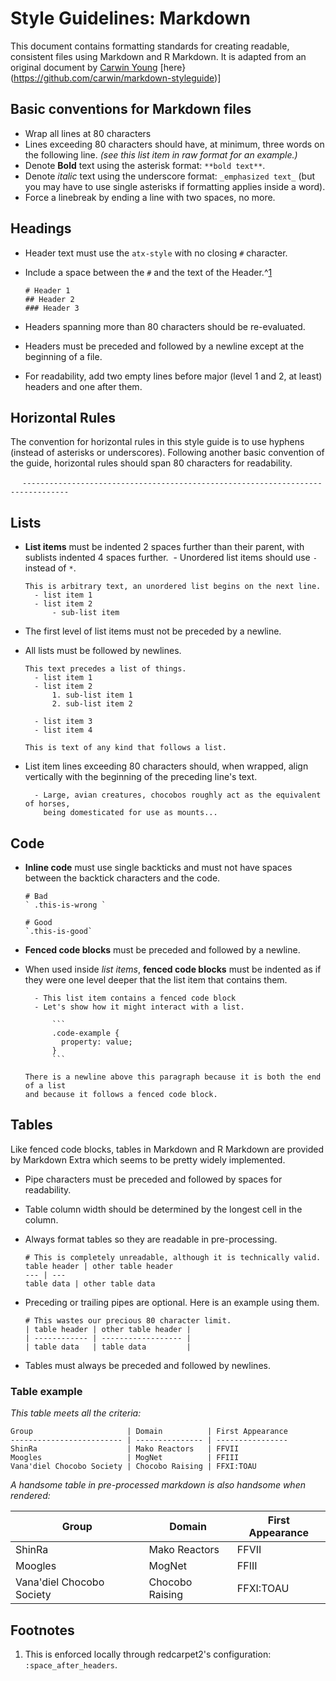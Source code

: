# Style Guidelines: Markdown

This document contains formatting standards for creating readable, consistent
files using Markdown and R Markdown. It is adapted from an original document by
[Carwin Young](https://github.com/carwin) [here}(https://github.com/carwin/markdown-styleguide)]


## Basic conventions for Markdown files

  - Wrap all lines at 80 characters
  - Lines exceeding 80 characters should have, at minimum, three words on
    the following line.
    _(see this list item in raw format for an example.)_
  - Denote **Bold** text using the asterisk format: `**bold text**`.
  - Denote _italic_ text using the underscore format: `_emphasized text_` (but you may have to use single asterisks if formatting applies inside a word).
  - Force a linebreak by ending a line with two spaces, no more.


## Headings

  - Header text must use the `atx-style` with no closing `#` character.
  - Include a space between the `#` and the text of the Header.^[1](#1)

    ```
    # Header 1
    ## Header 2
    ### Header 3
    ```

  - Headers spanning more than 80 characters should be re-evaluated.
  - Headers must be preceded and followed by a newline except at the beginning
    of a file.
  - For readability, add two empty lines before major (level 1 and 2, at least) headers and one after them.


## Horizontal Rules

The convention for horizontal rules in this style guide is to use hyphens (instead of asterisks or underscores). Following another basic convention of the guide, horizontal rules should span 80 characters for readability.

    ```
    --------------------------------------------------------------------------------
    ```


## Lists

  - **List items** must be indented 2 spaces further than their parent, with sublists indented 4 spaces further.
  - Unordered list items should use `-` instead of `*`.

    ```
    This is arbitrary text, an unordered list begins on the next line.
      - list item 1
      - list item 2
          - sub-list item
    ```

  - The first level of list items must not be preceded by a newline.
  - All lists must be followed by newlines.

    ```
    This text precedes a list of things.
      - list item 1
      - list item 2
          1. sub-list item 1
          2. sub-list item 2

      - list item 3
      - list item 4

    This is text of any kind that follows a list.
    ```

  - List item lines exceeding 80 characters should, when wrapped, align
    vertically with the beginning of the preceding line's text.

    ```
      - Large, avian creatures, chocobos roughly act as the equivalent of horses,
        being domesticated for use as mounts...
    ```


## Code

  - **Inline code** must use single backticks and must not have spaces between
    the backtick characters and the code.

    ```
    # Bad
    ` .this-is-wrong `

    # Good
    `.this-is-good`
    ```

  - **Fenced code blocks** must be preceded and followed by a newline.
  - When used inside _list items_, **fenced code blocks** must be indented as if
    they were one level deeper that the list item that contains them.

    ```
      - This list item contains a fenced code block
      - Let's show how it might interact with a list.

          ```
          .code-example {
            property: value;
          }
          ```

    There is a newline above this paragraph because it is both the end of a list
    and because it follows a fenced code block.
    ```


## Tables

Like fenced code blocks, tables in Markdown and R Markdown are provided by Markdown Extra which
seems to be pretty widely implemented.

  - Pipe characters must be preceded and followed by spaces for readability.
  - Table column width should be determined by the longest cell in the column.
  - Always format tables so they are readable in pre-processing.

    ```
    # This is completely unreadable, although it is technically valid.
    table header | other table header
    --- | ---
    table data | other table data
    ```

  - Preceding or trailing pipes are optional. Here is an example using them.

    ```
    # This wastes our precious 80 character limit.
    | table header | other table header |
    | ------------ | ------------------ |
    | table data   | table data         |
    ```

  - Tables must always be preceded and followed by newlines.

### Table example

_This table meets all the criteria:_

```
Group                     | Domain          | First Appearance
------------------------- | --------------- | ----------------
ShinRa                    | Mako Reactors   | FFVII
Moogles                   | MogNet          | FFIII
Vana'diel Chocobo Society | Chocobo Raising | FFXI:TOAU
```

_A handsome table in pre-processed markdown is also handsome when rendered:_

Group                     | Domain          | First Appearance
------------------------- | --------------- | ----------------
ShinRa                    | Mako Reactors   | FFVII
Moogles                   | MogNet          | FFIII
Vana'diel Chocobo Society | Chocobo Raising | FFXI:TOAU


## Footnotes

  1. This is enforced locally through redcarpet2's configuration:
     `:space_after_headers`.
     <a name="1"><a>

